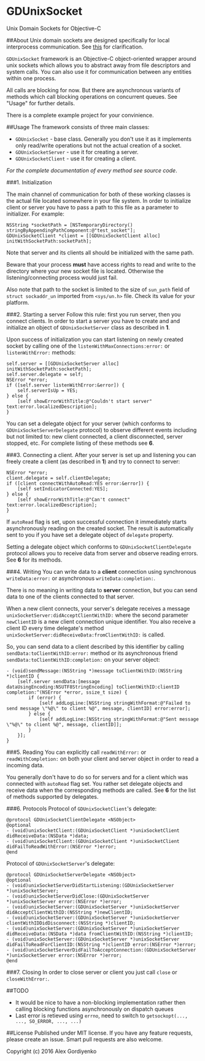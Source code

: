 # GDUnixSocket
Unix Domain Sockets for Objective-C

##About
Unix domain sockets are designed specifically for local interprocess communication. See [this](http://man7.org/linux/man-pages/man7/unix.7.html) for clarification.

`GDUnixSocket` framework is an Objective-C object-oriented wrapper around unix sockets which allows you to abstract away from file descriptors and system calls. You can also use it for communication between any entities within one process.

All calls are blocking for now. But there are asynchronous variants of methods which call blocking operations on concurrent queues. See "Usage" for further details.

There is a complete example project for your convinience.

##Usage
The framework consists of three main classes:

* `GDUnixSocket` - base class. Generally you don't use it as it implements only read/write operations but not the actual creation of a socket.
* `GDUnixSocketServer` - use it for creating a server.
* `GDUnixSocketClient` - use it for creating a client.

*For the complete documentation of every method see source code*.

###1. Initialization

The main channel of communication for both of these working classes is the actual file located somewhere in your file system. In order to initialize client or server you have to pass a path to this file as a parameter to initializer. For example:

```
NSString *socketPath = [NSTemporaryDirectory() stringByAppendingPathComponent:@"test_socket"];
GDUnixSocketClient *client = [[GDUnixSocketClient alloc] initWithSocketPath:socketPath];
```

Note that server and its clients all should be initialized with the same path.

Beware that your process **must** have access rights to read and write to the directory where your new socket file is located. Otherwise the listening/connecting process would just fail.

Also note that path to the socket is limited to the size of `sun_path` field of `struct	sockaddr_un` imported from `<sys/un.h>` file. Check its value for your platform.

###2. Starting a server
Follow this rule: first you run server, then you connect clients. In order to start a server you have to create and and initialize an object of `GDUnixSocketServer` class as described in **1**.

Upon success of initialization you can start listening on newly created socket by calling one of the `listenWithMaxConnections:error:` or `listenWithError:` methods:

```
self.server = [[GDUnixSocketServer alloc] initWithSocketPath:socketPath];
self.server.delegate = self;
NSError *error;
if ([self.server listenWithError:&error]) {
    self.serverIsUp = YES;
} else {
    [self showErrorWithTitle:@"Couldn't start server" text:error.localizedDescription];
}
```

You can set a delegate object for your server (which conforms to `GDUnixSocketServerDelegate` protocol) to observe different events including but not limited to: new client connected, a client disconnected, server stopped, etc. For complete listing of these methods see **6**.

###3. Connecting a client.
After your server is set up and listening you can freely create a client (as described in **1**) and try to connect to server:

```
NSError *error;
client.delegate = self.clientDelegate;
if ([client connectWithAutoRead:YES error:&error]) {
    [self setIndicatorConnected:YES];
} else {
    [self showErrorWithTitle:@"Can't connect" text:error.localizedDescription];
}
```

If `autoRead` flag is set, upon successful connection it immediately starts asynchronously reading on the created socket. The result is automatically sent to you if you have set a delegate object of `delegate` property.

Setting a delegate object which conforms to `GDUnixSocketClientDelegate` protocol allows you to receive data from server and observe reading errors. See **6** for its methods.

###4. Writing
You can write data to a **client** connection using synchronous `writeData:error:` or asynchronous `writeData:completion:`.

There is no meaning in writing data to **server** connection, but you can send data to one of the clients connected to that server.

When a new client connects, your server's delegate receives a message `unixSocketServer:didAcceptClientWithID:` where the second parameter `newClientID` is a new client connection unique identifier. You also receive a client ID every time delegate's method `unixSocketServer:didReceiveData:fromClientWithID:` is called.

So, you can send data to a client described by this identifier by calling `sendData:toClientWithID:error:` method or its asynchronous friend `sendData:toClientWithID:completion:` on your server object:

```
- (void)sendMessage:(NSString *)message toClientWithID:(NSString *)clientID {
    [self.server sendData:[message dataUsingEncoding:NSUTF8StringEncoding] toClientWithID:clientID completion:^(NSError *error, ssize_t size) {
        if (error) {
            [self addLogLine:[NSString stringWithFormat:@"Failed to send message \"%@\" to client %@", message, clientID] error:error];
        } else {
            [self addLogLine:[NSString stringWithFormat:@"Sent message \"%@\" to client %@", message, clientID]];
        }
    }];
}
```

###5. Reading
You can explicitly call `readWithError:` or `readWithCompletion:` on both your client and server object in order to read a incoming data.

You generally don't have to do so for servers and for a client which was connected with `autoRead` flag set. You rather set delegate objects and receive data when the corresponding methods are called. See **6** for the list of methods supported by delegates.

###6. Protocols
Protocol of `GDUnixSocketClient`'s delegate:

```
@protocol GDUnixSocketClientDelegate <NSObject>
@optional
- (void)unixSocketClient:(GDUnixSocketClient *)unixSocketClient didReceiveData:(NSData *)data;
- (void)unixSocketClient:(GDUnixSocketClient *)unixSocketClient didFailToReadWithError:(NSError *)error;
@end
```

Protocol of `GDUnixSocketServer`'s delegate:

```
@protocol GDUnixSocketServerDelegate <NSObject>
@optional
- (void)unixSocketServerDidStartListening:(GDUnixSocketServer *)unixSocketServer;
- (void)unixSocketServerDidClose:(GDUnixSocketServer *)unixSocketServer error:(NSError *)error;
- (void)unixSocketServer:(GDUnixSocketServer *)unixSocketServer didAcceptClientWithID:(NSString *)newClientID;
- (void)unixSocketServer:(GDUnixSocketServer *)unixSocketServer clientWithIDDidDisconnect:(NSString *)clientID;
- (void)unixSocketServer:(GDUnixSocketServer *)unixSocketServer didReceiveData:(NSData *)data fromClientWithID:(NSString *)clientID;
- (void)unixSocketServer:(GDUnixSocketServer *)unixSocketServer didFailToReadForClientID:(NSString *)clientID error:(NSError *)error;
- (void)unixSocketServerDidFailToAcceptConnection:(GDUnixSocketServer *)unixSocketServer error:(NSError *)error;
@end
```

###7. Closing
In order to close server or client you just call `close` or `closeWithError:`.

##TODO
- It would be nice to have a non-blocking implementation rather then calling blocking functions asynchronously on dispatch queues
- Last error is retieved using `errno`, need to switch to `getsockopt(..., ..., SO_ERROR, ..., ...)`

##License
Published under MIT license. If you have any feature requests, please create an issue. Smart pull requests are also welcome.

Copyright (c) 2016 Alex Gordiyenko
